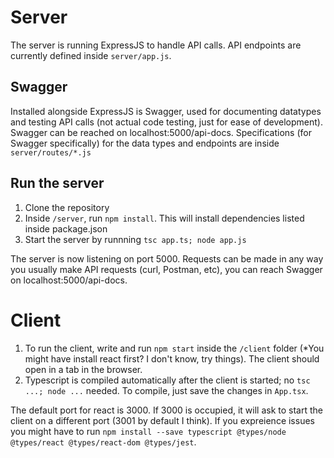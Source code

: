 <h1>Server</h1>
The server is running ExpressJS to handle API calls. API endpoints are currently defined inside <code>server/app.js</code>.
<h2>Swagger</h2>
Installed alongside ExpressJS is Swagger, used for documenting datatypes and testing API calls (not actual code testing, just for ease of development). Swagger can be reached on localhost:5000/api-docs.
Specifications (for Swagger specifically) for the data types and endpoints are inside <code>server/routes/*.js</code>

<h2>Run the server</h2>
<ol>
  <li>Clone the repository</li>
  <li>Inside <code>/server</code>, run <code>npm install</code>. This will install dependencies listed inside package.json</li>
  <li>Start the server by runnning <code>tsc app.ts; node app.js</code></li>
</ol>
The server is now listening on port 5000. Requests can be made in any way you usually make API requests (curl, Postman, etc), you can reach Swagger on localhost:5000/api-docs.

<h1>Client</h1>
<ol>
  <li>To run the client, write and run <code>npm start</code> inside the <code>/client</code> folder (*You might have install react first? I don't know, try things). The client should open in a tab in the browser. </li>
  <li>Typescript is compiled automatically after the client is started; no <code>tsc ...; node ...</code> needed. To compile, just save the changes in <code>App.tsx</code>. </li>
</ol>
The default port for react is 3000. If 3000 is occupied, it will ask to start the client on a different port (3001 by default I think). If you expreience issues you might have to run <code>npm install --save typescript @types/node @types/react @types/react-dom @types/jest</code>.